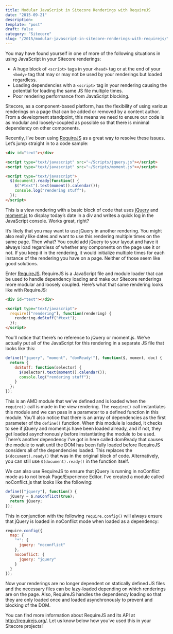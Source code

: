 ```yaml
---
title: Modular JavaScript in Sitecore Renderings with RequireJS
date: "2015-09-21"
description:
template: "post"
draft: false
category: "Sitecore"
slug: "/2015/modular-javascript-in-sitecore-renderings-with-requirejs/"
---
```


You may have found yourself in one of more of the following situations in using JavaScript in your Sitecore renderings:

- A huge block of `<script>` tags in your `<head>` tag or at the end of your `<body>` tag that may or may not be used by your renderings but loaded regardless.
- Loading dependencies with a `<script>` tag in your rendering causing the potential for loading the same JS file multiple times.
- Poor rendering performance from JavaScript blocking.

Sitecore, as a component-based platform, has the flexibility of using various renderings on a page that can be added or removed by a content author. From a development standpoint, this means we need to ensure our code is as modular and loosely-coupled as possible so that there is minimal dependency on other components.

Recently, I’ve been using [RequireJS](http://www.requirejs.org/) as a great way to resolve these issues. Let’s jump straight in to a code sample:

```html
<div id="text"></div>

<script type="text/javascript" src="~/Scripts/jquery.js"></script>
<script type="text/javascript" src="~/Scripts/moment.js"></script>

<script type="text/javascript">
  $(document).ready(function() {
    $("#text").text(moment().calendar());
    console.log("rendering stuff");
  });
</script>
```

This is a view rendering with a basic block of code that uses [jQuery](http://jquery.com/) and [moment.js](http://momentjs.com/) to display today’s date in a div and writes a quick log in the JavaScript console. Works great, right?

It’s likely that you may want to use jQuery in another rendering. You might also really like dates and want to use this rendering multiple times on the same page. Then what? You could add jQuery to your layout and have it always load regardless of whether any components on the page use it or not. If you keep it in the rendering, it would initialize multiple times for each instance of the rendering you have on a page. Neither of those seem like good solutions.

Enter [RequireJS](http://www.requirejs.org/). RequireJS is a JavaScript file and module loader that can be used to handle dependency loading and make our Sitecore renderings more modular and loosely coupled. Here’s what that same rendering looks like with RequireJS:

```html
<div id="text"></div>

<script type="text/javascript">
  require(["rendering"], function(rendering) {
    rendering.doStuff("#text");
  });
</script>
```

You’ll notice that there’s no reference to jQuery or moment.js. We’ve actually put all of the JavaScript for this rendering in a separate JS file that looks like this:

```javascript
define(["jquery", "moment", "domReady!"], function($, moment, doc) {
  return {
    doStuff: function(selector) {
      $(selector).text(moment().calendar());
      console.log("rendering stuff");
    }
  };
});
```

This is an AMD module that we’ve defined and is loaded when the `require()` call is made in the view rendering. The `require()` call instantiates this module and we can pass in a parameter to a defined function in this module. You’ll also notice that there is an array of dependencies as the first parameter of the `define()` function. When this module is loaded, it checks to see if jQuery and moment.js have been loaded already, and if not, they get loaded asynchronously before instantiating the module to be used. There’s another dependency I’ve got in here called domReady that causes the module to wait until the DOM has been fully loaded before RequireJS considers all of the dependencies loaded. This replaces the `$(document).ready()` that was in the original block of code. Alternatively, you can still use `$(document).ready()` in the function itself.

We can also use RequireJS to ensure that jQuery is running in noConflict mode as to not break Page/Experience Editor. I’ve created a module called noConflict.js that looks like the following:

```javascript
define(["jquery"], function() {
  jQuery = $.noConflict(true);
  return jQuery;
});
```

This in conjunction with the following `require.config()` will always ensure that jQuery is loaded in noConflict mode when loaded as a dependency:

```javascript
require.config({
  map: {
    "*": {
      jquery: "noconflict"
    },
    noconflict: {
      jquery: "jquery"
    }
  }
});
```

Now your renderings are no longer dependent on statically defined JS files and the necessary files can be lazy-loaded depending on which renderings are on the page. Also, RequireJS handles the dependency loading so that they are only loaded once and loaded asynchronously to prevent and blocking of the DOM.

You can find more information about RequireJS and its API at http://requirejs.org/. Let us know below how you’ve used this in your Sitecore projects!
